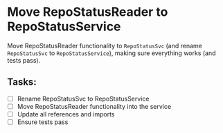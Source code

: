 # Move RepoStatusReader to RepoStatusService

Move RepoStatusReader functionality to `RepoStatusSvc` (and rename `RepoStatusSvc` to `RepoStatusService`), making sure everything works (and tests pass).

## Tasks:
- [ ] Rename RepoStatusSvc to RepoStatusService
- [ ] Move RepoStatusReader functionality into the service
- [ ] Update all references and imports
- [ ] Ensure tests pass